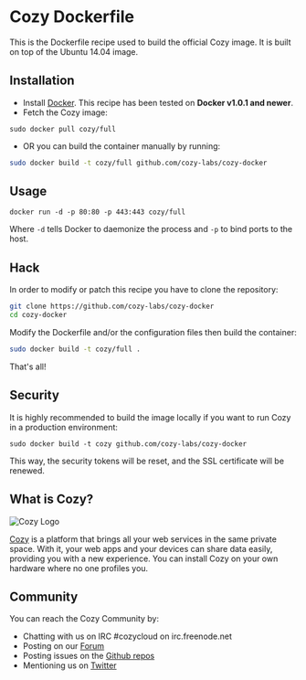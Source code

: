 Cozy Dockerfile
===============

This is the Dockerfile recipe used to build the official Cozy image.
It is built on top of the Ubuntu 14.04 image.

## Installation

* Install [Docker](https://www.docker.com/). This recipe has been tested on **Docker v1.0.1 and newer**.
* Fetch the Cozy image:
```
sudo docker pull cozy/full
```

* OR you can build the container manually by running:
```bash
sudo docker build -t cozy/full github.com/cozy-labs/cozy-docker
```

## Usage

```
docker run -d -p 80:80 -p 443:443 cozy/full
```

Where `-d` tells Docker to daemonize the process and `-p` to bind ports to the host.


## Hack

In order to modify or patch this recipe you have to clone the repository:
```bash
git clone https://github.com/cozy-labs/cozy-docker
cd cozy-docker
```

Modify the Dockerfile and/or the configuration files then build the container:
```bash
sudo docker build -t cozy/full .
```

That's all!


## Security

It is highly recommended to build the image locally if you want to run Cozy in a production environment:
```
sudo docker build -t cozy github.com/cozy-labs/cozy-docker
```

This way, the security tokens will be reset, and the SSL certificate will be renewed.



## What is Cozy?

![Cozy Logo](https://raw.github.com/mycozycloud/cozy-setup/gh-pages/assets/images/happycloud.png)

[Cozy](http://cozy.io) is a platform that brings all your web services in the
same private space.  With it, your web apps and your devices can share data
easily, providing you
with a new experience. You can install Cozy on your own hardware where no one
profiles you.


## Community

You can reach the Cozy Community by:

* Chatting with us on IRC #cozycloud on irc.freenode.net
* Posting on our [Forum](https://forum.cozy.io)
* Posting issues on the [Github repos](https://github.com/mycozycloud/)
* Mentioning us on [Twitter](http://twitter.com/mycozycloud)
